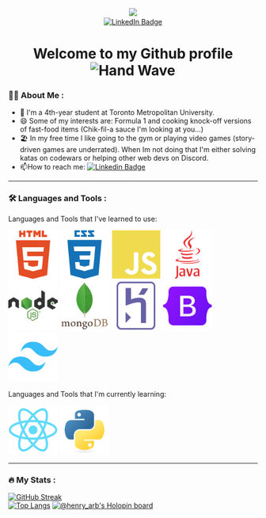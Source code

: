 <div id="header" align="center">
  <img src="https://media.giphy.com/media/WSBeyxvC1jH496xQGA/giphy.gif" width="300"/>
</div>
<div id="badges" align="center">
  <a href="https://www.linkedin.com/in/henry-arboladora/">
    <img src="https://img.shields.io/badge/LinkedIn-blue?style=for-the-badge&logo=linkedin&logoColor=white" alt="LinkedIn Badge"/>
  </a>
</div>
<h1 align="center">
Welcome to my Github profile 
<img src="https://media.giphy.com/media/hvRJCLFzcasrR4ia7z/giphy.gif" alt="Hand Wave" width="40"/>
</h1>

### :man_technologist: About Me :
- :open_book: I'm a 4th-year student at Toronto Metropolitan University.
- :smile: Some of my interests are: Formula 1 and cooking knock-off versions of fast-food items (Chik-fil-a sauce I'm looking at you...)
- :beach_umbrella: In my free time I like going to the gym or playing video games (story-driven games are underrated). When Im not doing that I'm either solving katas on codewars or helping other web devs on Discord.
- :mailbox:How to reach me: [![Linkedin Badge](https://img.shields.io/badge/-Henry%20Arboladora-blue?style=flat&logo=Linkedin&logoColor=white)](https://www.linkedin.com/in/henry-arboladora/)
---

### :hammer_and_wrench: Languages and Tools :
<div>
  <div id="learned">
      <p>Languages and Tools that I've learned to use:</p>
      <img src="https://github.com/devicons/devicon/blob/master/icons/html5/html5-plain-wordmark.svg" height="100">
      <img src="https://github.com/devicons/devicon/blob/master/icons/css3/css3-plain-wordmark.svg" height="100">
      <img src="https://github.com/devicons/devicon/blob/master/icons/javascript/javascript-plain.svg" height="100">
      <img src="https://github.com/devicons/devicon/blob/master/icons/java/java-plain-wordmark.svg" height="100">
      <img src="https://github.com/devicons/devicon/blob/master/icons/nodejs/nodejs-original-wordmark.svg" height="100">
      <img src="https://github.com/devicons/devicon/blob/master/icons/mongodb/mongodb-original-wordmark.svg" height="100">
      <img src="https://github.com/devicons/devicon/blob/master/icons/heroku/heroku-original.svg" height="100">
      <img src="https://github.com/devicons/devicon/blob/master/icons/bootstrap/bootstrap-original.svg" height="100">
      <img src="https://github.com/devicons/devicon/blob/master/icons/tailwindcss/tailwindcss-plain.svg" height="100">
  </div>
  <div id="learning">
      <p>Languages and Tools that I'm currently learning:</p>
      <img src="https://github.com/devicons/devicon/blob/master/icons/react/react-original.svg" height="100">
      <img src="https://github.com/devicons/devicon/blob/master/icons/python/python-original.svg" height="100">
  </div>
</div>

---

### :fire: My Stats :
[![GitHub Streak](http://github-readme-streak-stats.herokuapp.com?user=Henry-Arb&theme=dark&background=000000)](https://git.io/streak-stats)  
[![Top Langs](https://github-readme-stats.vercel.app/api/top-langs/?username=Henry-Arb&layout=compact&theme=vision-friendly-dark)](https://github.com/anuraghazra/github-readme-stats)
[![@henry_arb's Holopin board](https://holopin.io/api/user/board?user=henry_arb)](https://holopin.io/@henry_arb)
